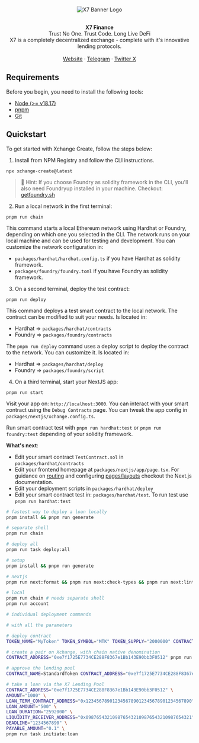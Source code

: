 <p style="padding-top: 30px;" align="center">
  <img src="https://assets.x7finance.org/images/svgs/x7.svg" alt="X7 Banner Logo" />
</p>

<br />
<div align="center"><strong>X7 Finance</strong></div>
<div align="center">Trust No One. Trust Code. Long Live DeFi</div>
<div align="center">X7 is a completely decentralized exchange - complete with it's innovative lending protocols.</div>
<br />
<div align="center">
<a href="https://www.x7finance.org">Website</a>
<span> · </span>
<a href="https://t.me/X7m105portal">Telegram</a>
<span> · </span>
<a href="https://x.com/X7_Finance">Twitter X</a>
</div>

## Requirements

Before you begin, you need to install the following tools:

- [Node (>= v18.17)](https://nodejs.org/en/download/)
- [pnpm](https://pnpm.io/installation)
- [Git](https://git-scm.com/downloads)

## Quickstart

To get started with Xchange Create, follow the steps below:

1. Install from NPM Registry and follow the CLI instructions.

```
npx xchange-create@latest
```

> 💬 Hint: If you choose Foundry as solidity framework in the CLI, you'll also need Foundryup installed in your machine. Checkout: [getfoundry.sh](https://getfoundry.sh)

2. Run a local network in the first terminal:

```
pnpm run chain
```

This command starts a local Ethereum network using Hardhat or Foundry, depending on which one you selected in the CLI. The network runs on your local machine and can be used for testing and development. You can customize the network configuration in:

- `packages/hardhat/hardhat.config.ts` if you have Hardhat as solidity framework.
- `packages/foundry/foundry.toml` if you have Foundry as solidity framework.

3. On a second terminal, deploy the test contract:

```
pnpm run deploy
```

This command deploys a test smart contract to the local network. The contract can be modified to suit your needs. Is located in:

- Hardhat => `packages/hardhat/contracts`
- Foundry => `packages/foundry/contracts`

The `pnpm run deploy` command uses a deploy script to deploy the contract to the network. You can customize it. Is located in:

- Hardhat => `packages/hardhat/deploy`
- Foundry => `packages/foundry/script`

4. On a third terminal, start your NextJS app:

```
pnpm run start
```

Visit your app on: `http://localhost:3000`. You can interact with your smart contract using the `Debug Contracts` page. You can tweak the app config in `packages/nextjs/xchange.config.ts`.

Run smart contract test with `pnpm run hardhat:test` or `pnpm run foundry:test` depending of your solidity framework.

**What's next**:

- Edit your smart contract `TestContract.sol` in `packages/hardhat/contracts`
- Edit your frontend homepage at `packages/nextjs/app/page.tsx`. For guidance on [routing](https://nextjs.org/docs/app/building-your-application/routing/defining-routes) and configuring [pages/layouts](https://nextjs.org/docs/app/building-your-application/routing/pages-and-layouts) checkout the Next.js documentation.
- Edit your deployment scripts in `packages/hardhat/deploy`
- Edit your smart contract test in: `packages/hardhat/test`. To run test use `pnpm run hardhat:test`

```bash
# fastest way to deploy a loan locally
pnpm install && pnpm run generate

# separate shell
pnpm run chain

# deploy all
pnpm run task deploy:all
```



```bash
# setup
pnpm install && pnpm run generate

# nextjs
pnpm run next:format && pnpm run next:check-types && pnpm run next:lint && pnpm run next:build

# local
pnpm run chain # needs separate shell
pnpm run account

# individual deployment commands

# with all the parameters

# deploy contract
TOKEN_NAME="MyToken" TOKEN_SYMBOL="MTK" TOKEN_SUPPLY="2000000" CONTRACT_NAME=StandardToken pnpm run task deploy:contract

# create a pair on Xchange, with chain native denomination
CONTRACT_ADDRESS="0xe7f1725E7734CE288F8367e1Bb143E90bb3F0512" pnpm run task create:pair

# approve the lending pool
CONTRACT_NAME=StandardToken CONTRACT_ADDRESS="0xe7f1725E7734CE288F8367e1Bb143E90bb3F0512" pnpm run task approve:lendingpool

# take a loan via the X7 Lending Pool
CONTRACT_ADDRESS="0xe7f1725E7734CE288F8367e1Bb143E90bb3F0512" \
AMOUNT="1000" \
LOAN_TERM_CONTRACT_ADDRESS="0x1234567890123456789012345678901234567890" \
LOAN_AMOUNT="500" \
LOAN_DURATION="2592000" \
LIQUIDITY_RECEIVER_ADDRESS="0x0987654321098765432109876543210987654321" \
DEADLINE="1234567890" \
PAYABLE_AMOUNT="0.1" \
pnpm run task initiate:loan
```
